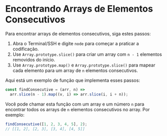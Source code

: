 # Encontrando Arrays de Elementos Consecutivos

Para encontrar arrays de elementos consecutivos, siga estes passos:

1.  Abra o Terminal/SSH e digite `node` para começar a praticar a codificação.
2.  Use `Array.prototype.slice()` para criar um array com `n - 1` elementos removidos do início.
3.  Use `Array.prototype.map()` e `Array.prototype.slice()` para mapear cada elemento para um array de `n` elementos consecutivos.

Aqui está um exemplo de função que implementa esses passos:

```js
const findConsecutive = (arr, n) =>
  arr.slice(n - 1).map((v, i) => arr.slice(i, i + n));
```

Você pode chamar esta função com um array e um número `n` para encontrar todos os arrays de `n` elementos consecutivos no array. Por exemplo:

```js
findConsecutive([1, 2, 3, 4, 5], 2);
// [[1, 2], [2, 3], [3, 4], [4, 5]]
```
